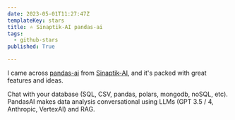 ```yaml
---
date: 2023-05-01T11:27:47Z
templateKey: stars
title: ⭐ Sinaptik-AI pandas-ai
tags:
  - github-stars
published: True

---
```


I came across [pandas-ai](https://github.com/Sinaptik-AI/pandas-ai) from [Sinaptik-AI](https://github.com/Sinaptik-AI), and it's packed with great features and ideas.

Chat with your database (SQL, CSV, pandas, polars, mongodb, noSQL, etc). PandasAI makes data analysis conversational using LLMs (GPT 3.5 / 4, Anthropic, VertexAI) and RAG.
